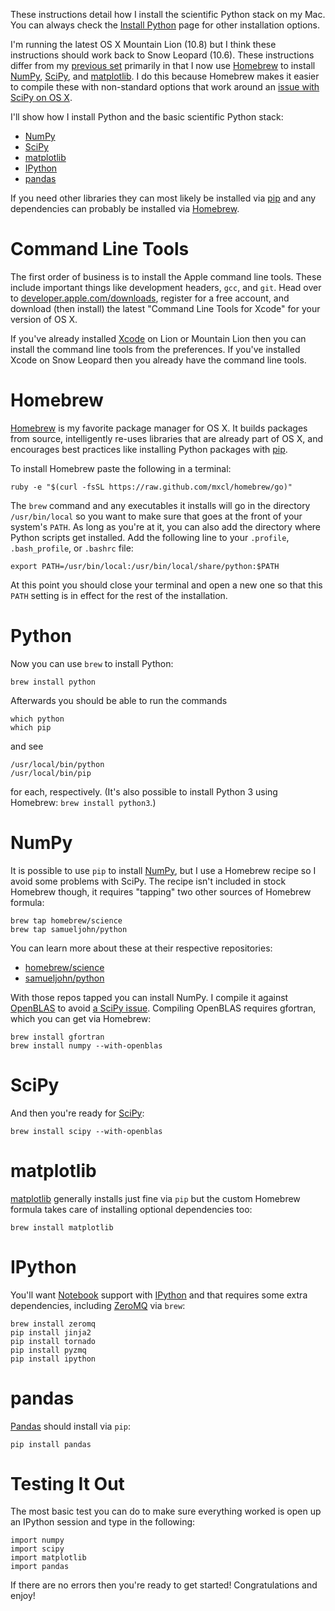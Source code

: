 These instructions detail how I install the scientific Python stack on my
Mac. You can always check the [Install Python][] page for other installation
options.

I'm running the latest OS X Mountain Lion (10.8) but I think these
instructions should work back to Snow Leopard (10.6). These instructions differ
from  my [previous set][old-instr] primarily in that I now use [Homebrew][] to
install [NumPy][], [SciPy][], and [matplotlib][]. I do this because Homebrew
makes it easier to compile these with non-standard options that work around
an [issue with SciPy on OS X][scipy-issue].

I'll show how I install Python and the basic scientific Python stack:

- [NumPy][]
- [SciPy][]
- [matplotlib][]
- [IPython][]
- [pandas][]

If you need other libraries they can most likely be installed via [pip][] and
any dependencies can probably be installed via [Homebrew][].

# Command Line Tools

The first order of business is to install the Apple command line tools. These
include important things like development headers, `gcc`, and `git`. Head
over to [developer.apple.com/downloads][apple-dev], register for a free
account, and download (then install) the latest "Command Line Tools for Xcode"
for your version of OS X.

If you've already installed [Xcode][] on Lion or Mountain Lion then you can
install the command line tools from the preferences. If you've installed
Xcode on Snow Leopard then you already have the command line tools.

# Homebrew

[Homebrew][] is my favorite package manager for OS X. It builds packages from
source, intelligently re-uses libraries that are already part of OS X, and
encourages best practices like installing Python packages with [pip][].

To install Homebrew paste the following in a terminal:

    ruby -e "$(curl -fsSL https://raw.github.com/mxcl/homebrew/go)"

The `brew` command and any executables it installs will go in the directory
`/usr/bin/local` so you want to make sure that goes at the front of your
system's `PATH`. As long as you're at it, you can also add the directory where
Python scripts get installed. Add the following line to your `.profile`,
`.bash_profile`, or `.bashrc` file:

    export PATH=/usr/bin/local:/usr/bin/local/share/python:$PATH

At this point you should close your terminal and open a new one so that this
`PATH` setting is in effect for the rest of the installation.

# Python

Now you can use `brew` to install Python:

    brew install python

Afterwards you should be able to run the commands

    which python
    which pip

and see

    /usr/local/bin/python
    /usr/local/bin/pip

for each, respectively. (It's also possible to install Python 3 using
Homebrew: `brew install python3`.)

# NumPy

It is possible to use `pip` to install [NumPy][], but I use a Homebrew recipe
so I avoid some problems with SciPy. The recipe isn't included in stock
Homebrew though, it requires "tapping" two other sources of Homebrew formula:

    brew tap homebrew/science
    brew tap samueljohn/python

You can learn more about these at their respective repositories:

* [homebrew/science][homebrew-science]
* [samueljohn/python][samueljohn-python]

With those repos tapped you can install NumPy. I compile it against
[OpenBLAS][] to avoid [a SciPy issue][scipy-issue]. Compiling OpenBLAS requires
gfortran, which you can get via Homebrew:

    brew install gfortran
    brew install numpy --with-openblas

# SciPy

And then you're ready for [SciPy][]:

    brew install scipy --with-openblas

# matplotlib

[matplotlib][] generally installs just fine via `pip` but the custom Homebrew
formula takes care of installing optional dependencies too:

    brew install matplotlib

# IPython

You'll want [Notebook][] support with [IPython][] and that requires some extra
dependencies, including [ZeroMQ][] via `brew`:

    brew install zeromq
    pip install jinja2
    pip install tornado
    pip install pyzmq
    pip install ipython

# pandas

[Pandas][pandas] should install via `pip`:

    pip install pandas

# Testing It Out

The most basic test you can do to make sure everything worked is open up
an IPython  session and type in the following:

    import numpy
    import scipy
    import matplotlib
    import pandas

If there are no errors then you're ready to get started!
Congratulations and enjoy!

[Install Python]: http://penandpants.com/install-python/
[old-instr]: http://penandpants.com/2012/02/24/install-python/
[Homebrew]: http://brew.sh/
[NumPy]: http://www.numpy.org/
[SciPy]: http://scipy.org
[matplotlib]: http://matplotlib.org
[IPython]: http://ipython.org
[pandas]: http://pandas.pydata.org
[scipy-issue]: https://github.com/samueljohn/homebrew-python/issues/12
[apple-dev]: http://developer.apple.com/downloads
[Xcode]: https://developer.apple.com/xcode/
[pip]: https://pypi.python.org/pypi/pip
[homebrew-science]: https://github.com/Homebrew/homebrew-science
[samueljohn-python]: https://github.com/samueljohn/homebrew-python
[OpenBLAS]: http://xianyi.github.com/OpenBLAS/
[ZeroMQ]: http://www.zeromq.org/
[Notebook]: http://ipython.org/notebook.html
